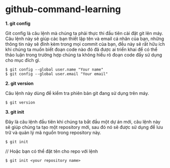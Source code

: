 # github-command-learning
<strong>1. git config</strong>

Git config là câu lệnh mà chúng ta phải thực thi đầu tiên cài đặt git lên máy. Câu lệnh này sẽ giúp các bạn thiết lập tên và email cá nhân của bạn, những thông tin này sẽ đính kèm trong mọi commit của bạn, đều này sẽ rất hữu ích khi chúng ta muốn biết đoạn code nào đó đã được ai triển khai để có thể thảo luận trong trường hợp chúng ta không hiểu rõ đoạn code đấy sử dụng cho mục đích gì.

`$ git config --global user.name "Your name"` <br>
`$ git config --global user.email "Your email"`

<strong>2. git version</strong>

Câu lệnh này dùng để kiểm tra phiên bản git đang sử dụng trên máy.

`$ git version`

<strong>3. git init</strong>

Đây là câu lệnh đầu tiên khi chúng ta bắt đầu một dự án mới, câu lệnh này sẽ giúp chúng ta tạo một repository mới, sau đó nó sẽ được sử dụng để lưu trữ và quản lý mã nguồn trong repository này.

`$ git init`

// Hoặc bạn có thể đặt tên cho repo với lệnh

`$ git init <your repository name>`
